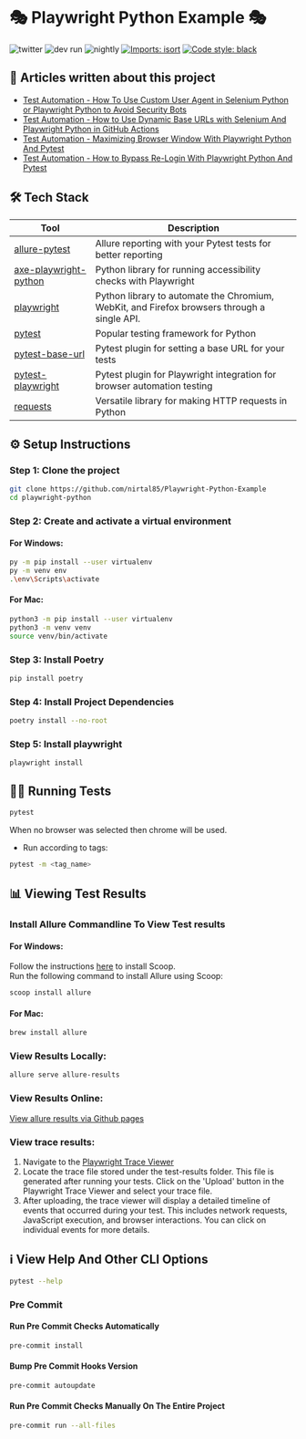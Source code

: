 # 🎭 Playwright Python Example 🎭

![twitter](https://img.shields.io/twitter/follow/NirTal2)
![dev run](https://github.com/nirtal85/Playwright-Python-Example/actions/workflows/devRun.yml/badge.svg)
![nightly](https://github.com/nirtal85/Playwright-Python-Example/actions/workflows/nightly.yml/badge.svg)
[![Imports: isort](https://img.shields.io/badge/%20imports-isort-%231674b1?style=flat&labelColor=ef8336)](https://pycqa.github.io/isort/)
[![Code style: black](https://img.shields.io/badge/code%20style-black-000000.svg)](https://github.com/psf/black)

## 📃 Articles written about this project

* [Test Automation - How To Use Custom User Agent in Selenium Python or Playwright Python to Avoid Security Bots](https://www.linkedin.com/pulse/test-automation-how-use-custom-user-agent-selenium-python-nir-tal-lyqbf/)
* [Test Automation - How to Use Dynamic Base URLs with Selenium And Playwright Python in GitHub Actions](https://www.linkedin.com/pulse/test-automation-how-use-dynamic-base-urls-selenium-playwright-tal-klq5f/)
* [Test Automation - Maximizing Browser Window With Playwright Python And Pytest](https://www.linkedin.com/pulse/test-automation-maximizing-browser-window-playwright-nir-tal-c24hf/)
* [Test Automation - How to Bypass Re-Login With Playwright Python And Pytest](https://www.linkedin.com/pulse/test-automation-how-bypass-re-login-playwright-python-nir-tal-cfnnf/)

## 🛠️ Tech Stack

| Tool                                                                     | Description                                                                                 |
|--------------------------------------------------------------------------|---------------------------------------------------------------------------------------------|
| [allure-pytest](https://pypi.org/project/allure-pytest/)                 | Allure reporting with your Pytest tests for better reporting                                |
| [axe-playwright-python](https://pypi.org/project/axe-playwright-python/) | Python library for running accessibility checks with Playwright                             |
| [playwright](https://pypi.org/project/playwright/)                       | Python library to automate the Chromium, WebKit, and Firefox browsers through a single API. |
| [pytest](https://pypi.org/project/pytest/)                               | Popular testing framework for Python                                                        |
| [pytest-base-url](https://pypi.org/project/pytest-base-url/)             | Pytest plugin for setting a base URL for your tests                                         |
| [pytest-playwright](https://pypi.org/project/pytest-playwright/)         | Pytest plugin for Playwright integration for browser automation testing                     |
| [requests](https://pypi.org/project/requests/)                           | Versatile library for making HTTP requests in Python                                        |

## ⚙️ Setup Instructions

### Step 1: Clone the project

```bash
git clone https://github.com/nirtal85/Playwright-Python-Example
cd playwright-python
```

### Step 2: Create and activate a virtual environment

#### For Windows:
```bash
py -m pip install --user virtualenv
py -m venv env
.\env\Scripts\activate
```

#### For Mac:
```bash
python3 -m pip install --user virtualenv
python3 -m venv venv
source venv/bin/activate
```

### Step 3: Install Poetry

```bash
pip install poetry
```

### Step 4: Install Project Dependencies

```bash
poetry install --no-root
```

### Step 5: Install playwright

```bash
playwright install
```

## 🏃‍♂️ Running Tests

```bash
pytest
```

When no browser was selected then chrome will be used.

* Run according to tags:

```bash
pytest -m <tag_name>
```

## 📊 Viewing Test Results

### Install Allure Commandline To View Test results

#### For Windows:

Follow the instructions [here](https://scoop.sh/) to install Scoop.<br>
Run the following command to install Allure using Scoop:

```bash
scoop install allure
```

#### For Mac:

```bash
brew install allure
```

### View Results Locally:

```bash
allure serve allure-results
```

### View Results Online:

[View allure results via Github pages](https://nirtal85.github.io/Playwright-Python-Example/)

### View trace results:

1. Navigate to the [Playwright Trace Viewer](https://trace.playwright.dev/)
2. Locate the trace file stored under the test-results folder. This file is generated after running your tests. Click on the 'Upload' button in the Playwright Trace Viewer and select your trace file.
3. After uploading, the trace viewer will display a detailed timeline of events that occurred during your test. This includes network requests, JavaScript execution, and browser interactions. You can click on individual events for more details.

## ℹ️ View Help And Other CLI Options

```bash
pytest --help
```

### Pre Commit

#### Run Pre Commit Checks Automatically

```bash
pre-commit install
```

#### Bump Pre Commit Hooks Version

```bash
pre-commit autoupdate
```

#### Run Pre Commit Checks Manually On The Entire Project

```bash
pre-commit run --all-files
```
